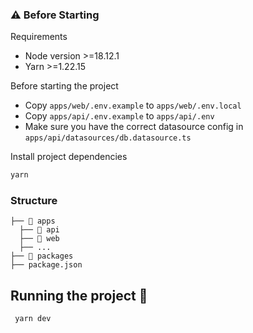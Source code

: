 ### ⚠️ Before Starting

Requirements

- Node version >=18.12.1
- Yarn >=1.22.15

Before starting the project

- Copy `apps/web/.env.example` to `apps/web/.env.local`
- Copy `apps/api/.env.example` to `apps/api/.env`
- Make sure you have the correct datasource config in `apps/api/datasources/db.datasource.ts`

Install project dependencies

```bash
yarn
```

### Structure

```
├── 📁 apps
  ├── 📁 api
  ├── 📁 web
  ├── ...
├── 📁 packages
├── package.json
```

## Running the project 🏃‍

```bash
 yarn dev
```
